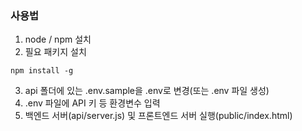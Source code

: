 ### 사용법


1. node / npm 설치
2. 필요 패키지 설치
~~~
npm install -g
~~~
3. api 폴더에 있는 .env.sample을 .env로 변경(또는 .env 파일 생성)
4. .env 파일에 API 키 등 환경변수 입력
5. 백엔드 서버(api/server.js) 및 프론트엔드 서버 실행(public/index.html)
